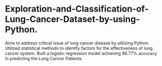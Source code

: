 # Exploration-and-Classification-of-Lung-Cancer-Dataset-by-using-Python.
Aims to address critical issue of lung cancer disease by utilizing Python. 
Utilized statistical methods to identify factors for the effectiveness of lung cancer system. 
Built a logistic regression model achieving 96.77% accuracy in predicting the Lung Cancer Patients.
